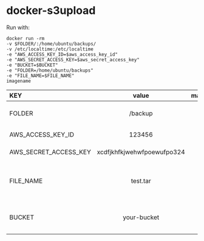 docker-s3upload
===============

Run with:
```
docker run -rm 
-v $FOLDER/:/home/ubuntu/backups/ 
-v /etc/localtime:/etc/localtime 
-e "AWS_ACCESS_KEY_ID=$aws_access_key_id" 
-e "AWS_SECRET_ACCESS_KEY=$aws_secret_access_key" 
-e "BUCKET=$BUCKET" 
-e "FOLDER=/home/ubuntu/backups" 
-e "FILE_NAME=$FILE_NAME"  
imagename
```

| KEY  | value  | mandatory | description |
| :------------ |:---------------:| -----:| -----:|
| FOLDER      | /backup | yes | the mapped folder |
| AWS_ACCESS_KEY_ID      | 123456        | yes | your aws access key |
| AWS_SECRET_ACCESS_KEY | xcdfjkhfkjwehwfpoewufpo324        |    yes | your aws secret key |
| FILE_NAME | test.tar        |    yes | the file name which you want to upload |
| BUCKET | your-bucket        |    yes | the bucket name which is the target |
